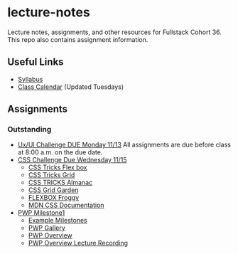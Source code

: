 
# lecture-notes
Lecture notes, assignments, and other resources for Fullstack Cohort 36. This repo also contains assignment information.

## Useful Links
* [Syllabus](http://ddc-web-curriculum.cnm.edu/syllabus/)
* [Class Calendar](https://calendar.google.com/calendar/u/0?cid=Y2xhc3Nyb29tMTA1NTUxODYwMzc2MTUyMzM4MDE0QGdyb3VwLmNhbGVuZGFyLmdvb2dsZS5jb20) (Updated Tuesdays)

## Assignments

### Outstanding
* [Ux/UI Challenge DUE Monday 11/13](https://classroom.github.com/a/hyeeyN_A) 
All assignments are due before class at 8:00 a.m. on the due date.
* [CSS Challenge Due Wednesday 11/15](https://classroom.github.com/a/zndNPSSC)
    *  [CSS Tricks Flex box](https://css-tricks.com/snippets/css/a-guide-to-flexbox/)
    *  [CSS Tricks Grid](https://css-tricks.com/snippets/css/complete-guide-grid/)
    *  [CSS TRICKS Almanac](https://css-tricks.com/almanac/)
    *  [CSS Grid Garden](https://cssgridgarden.com/)
    *  [FLEXBOX Froggy](https://flexboxfroggy.com/)
    *  [MDN CSS Documentation](https://developer.mozilla.org/en-US/docs/Web/CSS)
* [PWP Milestone1](https://ddc-web-curriculum.cnm.edu/pwp-milestone-one/)
    * [Example Milestones](https://ddc-web-curriculum.cnm.edu/pwp-example/)
    * [PWP Gallery](https://ddc-web-curriculum.cnm.edu/pwp-gallery/)
    * [PWP Overview](https://ddc-web-curriculum.cnm.edu/pwp/)
    * [PWP Overview Lecture Recording](https://cnm-edu.zoom.us/rec/share/0OOalqHYhOmgF0M_mwmBaa2pvAayJfZ-ViUsCqVL6BkpkQF9rwK4J2pl3YgVTFIr.g9g3kYkTbV-ZWVzC?startTime=1634217258000)
    